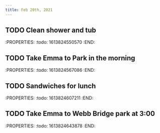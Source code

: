 ```yaml
---
title: Feb 20th, 2021
---
```


## TODO Clean shower and tub
:PROPERTIES:
:todo: 1613824550570
:END:
## TODO Take Emma to Park in the morning
:PROPERTIES:
:todo: 1613824567086
:END:
## TODO Sandwiches for lunch
:PROPERTIES:
:todo: 1613824607211
:END:
## TODO Take Emma to Webb Bridge park at 3:00
:PROPERTIES:
:todo: 1613824643878
:END:
